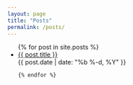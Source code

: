 ```yaml
---
layout: page
title: "Posts"
permalink: /posts/
---
```


<div>

  <ul class="post-list">
    {% for post in site.posts %}
      <li>
        <div class="post-meta">
          <a class="post-link" href="{{ post.url | prepend: site.baseurl }}">{{ post.title }}</a>
          <br>{{ post.date | date: "%b %-d, %Y" }}
        </div>
      </li>

    {% endfor %}
  </ul>

</div>
